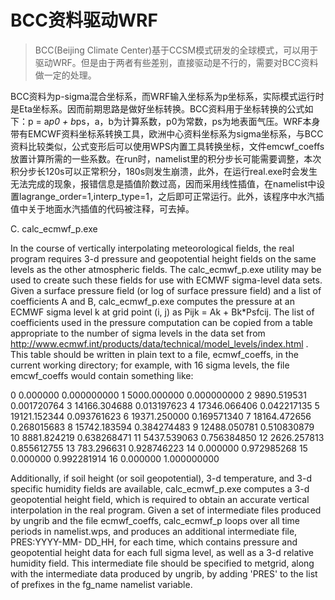 # BCC资料驱动WRF

> BCC(Beijing Climate Center)基于CCSM模式研发的全球模式，可以用于驱动WRF。但是由于两者有些差别，直接驱动是不行的，需要对BCC资料做一定的处理。

BCC资料为p-sigma混合坐标系，而WRF输入坐标系为p坐标系，实际模式运行时是Eta坐标系。因而前期思路是做好坐标转换。BCC资料用于坐标转换的公式如下：p = a*p0 + b*ps，a，b为计算系数，p0为常数，ps为地表面气压。WRF本身带有EMCWF资料坐标系转换工具，欧洲中心资料坐标系为sigma坐标系，与BCC资料比较类似，公式变形后可以使用WPS内置工具转换坐标，文件emcwf_coeffs放置计算所需的一些系数。在run时，namelist里的积分步长可能需要调整，本次积分步长120s可以正常积分，180s则发生崩溃，此外，在运行real.exe时会发生无法完成的现象，报错信息是插值阶数过高，因而采用线性插值，在namelist中设置lagrange_order=1,interp_type=1，之后即可正常运行。此外，该程序中水汽插值中关于地面水汽插值的代码被注释，可去掉。

C. calc_ecmwf_p.exe

In the course of vertically interpolating meteorological fields, the real program requires 3-d pressure and geopotential height fields on the same levels as the other atmospheric fields. The calc_ecmwf_p.exe utility may be used to create such these fields for use with ECMWF sigma-level data sets. Given a surface pressure field (or log of surface pressure field) and a list of coefficients A and B, calc_ecmwf_p.exe computes the pressure at an ECMWF sigma level k at grid point (i, j) as Pijk = Ak + Bk*Psfcij. The list of coefficients used in the pressure computation can be copied from a table appropriate to the number of sigma levels in the data set from http://www.ecmwf.int/products/data/technical/model_levels/index.html . This table should be written in plain text to a file, ecmwf_coeffs, in the current working directory; for example, with 16 sigma levels, the file emcwf_coeffs would contain something like:

0 0.000000 0.000000000
1 5000.000000 0.000000000
2 9890.519531 0.001720764
3 14166.304688 0.013197623
4 17346.066406 0.042217135
5 19121.152344 0.093761623
6 19371.250000 0.169571340
7 18164.472656 0.268015683
8 15742.183594 0.384274483
9 12488.050781 0.510830879
10 8881.824219 0.638268471
11 5437.539063 0.756384850
12 2626.257813 0.855612755
13 783.296631 0.928746223
14 0.000000 0.972985268
15 0.000000 0.992281914
16 0.000000 1.000000000

Additionally, if soil height (or soil geopotential), 3-d temperature, and 3-d specific humidity fields are available, calc_ecmwf_p.exe computes a 3-d geopotential height field, which is required to obtain an accurate vertical interpolation in the real program. Given a set of intermediate files produced by ungrib and the file ecmwf_coeffs, calc_ecmwf_p loops over all time periods in namelist.wps, and produces an additional intermediate file, PRES:YYYY-MM- DD_HH, for each time, which contains pressure and geopotential height data for each full sigma level, as well as a 3-d relative humidity field. This intermediate file should be specified to metgrid, along with the intermediate data produced by ungrib, by adding 'PRES' to the list of prefixes in the fg_name namelist variable.